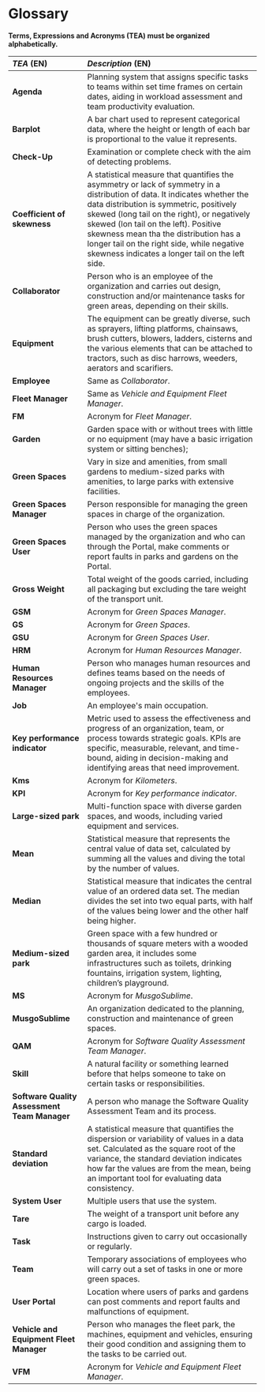 # Glossary

**Terms, Expressions and Acronyms (TEA) must be organized alphabetically.**

| **_TEA_** (EN)                               | **_Description_** (EN)                                                                                                                                                                                                                                                                                                                                                                                  |                                       
|:---------------------------------------------|:--------------------------------------------------------------------------------------------------------------------------------------------------------------------------------------------------------------------------------------------------------------------------------------------------------------------------------------------------------------------------------------------------------|
| **Agenda**                                   | Planning system that assigns specific tasks to teams within set time frames on certain dates, aiding in workload assessment and team productivity evaluation.                                                                                                                                                                                                                                           |
| **Barplot**                                  | A bar chart used to represent categorical data, where the height or length of each bar is proportional to the value it represents.                                                                                                                                                                                                                                                                      |
| **Check-Up**                                 | Examination or complete check with the aim of detecting problems.                                                                                                                                                                                                                                                                                                                                       |
| **Coefficient of skewness**                  | A statistical measure that quantifies the asymmetry or lack of symmetry in a distribution of data. It indicates whether the data distribution is symmetric, positively skewed (long tail on the right), or negatively skewed (lon tail on the left). Positive skewness mean tha the distribution has a longer tail on the right side, while negative skewness indicates a longer tail on the left side. |
| **Collaborator**                             | Person who is an employee of the organization and carries out design, construction and/or maintenance tasks for green areas, depending on their skills.                                                                                                                                                                                                                                                 |
| **Equipment**                                | The equipment can be greatly diverse, such as sprayers, lifting platforms, chainsaws, brush cutters, blowers, ladders, cisterns and the various elements that can be attached to tractors, such as disc harrows, weeders, aerators and scarifiers.                                                                                                                                                      |
| **Employee**                                 | Same as _Collaborator_.                                                                                                                                                                                                                                                                                                                                                                                 |
| **Fleet Manager**                            | Same as _Vehicle and Equipment Fleet Manager_.                                                                                                                                                                                                                                                                                                                                                          |
| **FM**                                       | Acronym for _Fleet Manager_.                                                                                                                                                                                                                                                                                                                                                                            |
| **Garden**                                   | Garden space with or without trees with little or no equipment (may have a basic irrigation system or sitting benches);                                                                                                                                                                                                                                                                                 |
| **Green Spaces**                             | Vary in size and amenities, from small gardens to medium-sized parks with amenities, to large parks with extensive facilities.                                                                                                                                                                                                                                                                          |
| **Green Spaces Manager**                     | Person responsible for managing the green spaces in charge of the organization.                                                                                                                                                                                                                                                                                                                         |
| **Green Spaces User**                        | Person who uses the green spaces managed by the organization and who can through the Portal, make comments or report faults in parks and gardens on the Portal.                                                                                                                                                                                                                                         |
| **Gross Weight**                             | Total weight of the goods carried, including all packaging but excluding the tare weight of the transport unit.                                                                                                                                                                                                                                                                                         |
| **GSM**                                      | Acronym for _Green Spaces Manager_.                                                                                                                                                                                                                                                                                                                                                                     |
| **GS**                                       | Acronym for _Green Spaces_.                                                                                                                                                                                                                                                                                                                                                                             |
| **GSU**                                      | Acronym for _Green Spaces User_.                                                                                                                                                                                                                                                                                                                                                                        |
| **HRM**                                      | Acronym for _Human Resources Manager_.                                                                                                                                                                                                                                                                                                                                                                  |
| **Human Resources Manager**                  | Person who manages human resources and defines teams based on the needs of ongoing projects and the skills of the employees.                                                                                                                                                                                                                                                                            |
| **Job**                                      | An employee's main occupation.                                                                                                                                                                                                                                                                                                                                                                          |
| **Key performance indicator**                | Metric used to assess the effectiveness and progress of an organization, team, or process towards strategic goals. KPIs are specific, measurable, relevant, and time-bound, aiding in decision-making and identifying areas that need improvement.                                                                                                                                                      |
| **Kms**                                      | Acronym for _Kilometers_.                                                                                                                                                                                                                                                                                                                                                                               |
| **KPI**                                      | Acronym for _Key performance indicator_.                                                                                                                                                                                                                                                                                                                                                                |
| **Large-sized park**                         | Multi-function space with diverse garden spaces, and woods, including varied equipment and services.                                                                                                                                                                                                                                                                                                    |
| **Mean**                                     | Statistical measure that represents the central value of data set, calculated by summing all the values and diving the total by the number of values.                                                                                                                                                                                                                                                   |
| **Median**                                   | Statistical measure that indicates the central value of an ordered data set. The median divides the set into two equal parts, with half of the values being lower and the other half being higher.                                                                                                                                                                                                      |
| **Medium-sized park**                        | Green space with a few hundred or thousands of square meters with a wooded garden area, it includes some infrastructures such as toilets, drinking fountains, irrigation system, lighting, children’s playground.                                                                                                                                                                                       |
| **MS**                                       | Acronym for _MusgoSublime_.                                                                                                                                                                                                                                                                                                                                                                             |
| **MusgoSublime**                             | An organization dedicated to the planning, construction and maintenance of green spaces.                                                                                                                                                                                                                                                                                                                |
| **QAM**                                      | Acronym for _Software Quality Assessment Team Manager_.                                                                                                                                                                                                                                                                                                                                                 |
| **Skill**                                    | A natural facility or something learned before that helps someone to take on certain tasks or responsibilities.                                                                                                                                                                                                                                                                                         |
| **Software Quality Assessment Team Manager** | A person who manage the Software Quality Assessment Team and its process.                                                                                                                                                                                                                                                                                                                               |
| **Standard deviation**                       | A statistical measure that quantifies the dispersion or variability of values in a data set. Calculated as the square root of the variance, the standard deviation indicates how far the values are from the mean, being an important tool for evaluating data consistency.                                                                                                                             |
| **System User**                              | Multiple users that use the system.                                                                                                                                                                                                                                                                                                                                                                     |
| **Tare**                                     | The weight of a transport unit before any cargo is loaded.                                                                                                                                                                                                                                                                                                                                              |
| **Task**                                     | Instructions given to carry out occasionally or regularly.                                                                                                                                                                                                                                                                                                                                              |
| **Team**                                     | Temporary associations of employees who will carry out a set of tasks in one or more green spaces.                                                                                                                                                                                                                                                                                                      |
| **User Portal**                              | Location where users of parks and gardens can post comments and report faults and malfunctions of equipment.                                                                                                                                                                                                                                                                                            |
| **Vehicle and Equipment Fleet Manager**      | Person who manages the fleet park, the machines, equipment and vehicles, ensuring their good condition and assigning them to the tasks to be carried out.                                                                                                                                                                                                                                               |
| **VFM**                                      | Acronym for _Vehicle and Equipment Fleet Manager_.                                                                                                                                                                                                                                                                                                                                                      |







